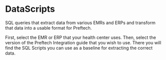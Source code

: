 # DataScripts
SQL queries that extract data from various EMRs and ERPs and transform that data into a usable format for Preftech.

First, select the EMR or ERP that your health center uses.  Then, select the version of the Preftech Integration guide that you wish to use.  There you will find the SQL Scripts you can use as a baseline for extracting the correct data.
